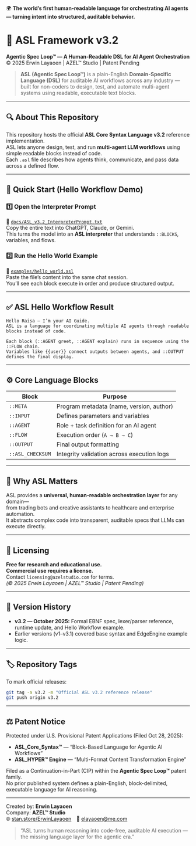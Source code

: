 🌍 **The world’s first human-readable language for orchestrating AI agents — turning intent into structured, auditable behavior.**

# 🧠 ASL Framework v3.2  
**Agentic Spec Loop™ — A Human-Readable DSL for AI Agent Orchestration**  
© 2025 Erwin Layaoen | AZEL™ Studio | Patent Pending  

> **ASL (Agentic Spec Loop™)** is a plain-English **Domain-Specific Language (DSL)** for auditable AI workflows across any industry — built for non-coders to design, test, and automate multi-agent systems using readable, executable text blocks.

---

## 🔍 About This Repository
This repository hosts the official **ASL Core Syntax Language v3.2** reference implementation.  
ASL lets anyone design, test, and run **multi-agent LLM workflows** using simple readable blocks instead of code.  
Each `.asl` file describes how agents think, communicate, and pass data across a defined flow.

---

## 🚀 Quick Start (Hello Workflow Demo)

### 1️⃣ Open the Interpreter Prompt  
📄 [`docs/ASL_v3.2_InterpreterPrompt.txt`](docs/ASL_v3.2_InterpreterPrompt.txt)  
Copy the entire text into ChatGPT, Claude, or Gemini.  
This turns the model into an **ASL interpreter** that understands `::BLOCKS`, variables, and flows.

### 2️⃣ Run the Hello World Example  
📄 [`examples/hello_world.asl`](examples/hello_world.asl)  
Paste the file’s content into the same chat session.  
You’ll see each block execute in order and produce structured output.

---

## ✅ ASL Hello Workflow Result
```
Hello Raisa — I’m your AI Guide.  
ASL is a language for coordinating multiple AI agents through readable blocks instead of code.

Each block (::AGENT greet, ::AGENT explain) runs in sequence using the ::FLOW chain.  
Variables like {{user}} connect outputs between agents, and ::OUTPUT defines the final display.
```

---

## ⚙️ Core Language Blocks

| Block | Purpose |
|------|----------|
| `::META` | Program metadata (name, version, author) |
| `::INPUT` | Defines parameters and variables |
| `::AGENT` | Role + task definition for an AI agent |
| `::FLOW` | Execution order (`A → B → C`) |
| `::OUTPUT` | Final output formatting |
| `::ASL_CHECKSUM` | Integrity validation across execution logs |

---

## 🧠 Why ASL Matters
ASL provides a **universal, human-readable orchestration layer** for any domain—  
from trading bots and creative assistants to healthcare and enterprise automation.  
It abstracts complex code into transparent, auditable specs that LLMs can execute directly.

---

## 🧾 Licensing
**Free for research and educational use.**  
**Commercial use requires a license.**  
Contact `licensing@azelstudio.com` for terms.  
*(© 2025 Erwin Layaoen | AZEL™ Studio | Patent Pending)*

---

## 🧱 Version History
- **v3.2 — October 2025:** Formal EBNF spec, lexer/parser reference, runtime update, and Hello Workflow example.  
- Earlier versions (v1–v3.1) covered base syntax and EdgeEngine example logic.

---

## 🏷 Repository Tags
To mark official releases:
```bash
git tag -a v3.2 -m "Official ASL v3.2 reference release"
git push origin v3.2
```

---

## ⚖️ Patent Notice
Protected under U.S. Provisional Patent Applications (Filed Oct 28, 2025):  
- **ASL_Core_Syntax™** — “Block-Based Language for Agentic AI Workflows”  
- **ASL_HYPER™ Engine** — “Multi-Format Content Transformation Engine”  

Filed as a Continuation-in-Part (CIP) within the **Agentic Spec Loop™** patent family.  
No prior published system defines a plain-English, block-delimited, executable language for AI reasoning.

---

Created by: **Erwin Layaoen**  
Company: **AZEL™ Studio**  
🌐 [stan.store/ErwinLayaoen](https://stan.store/ErwinLayaoen) 📧 elayaoen@me.com  

> “ASL turns human reasoning into code-free, auditable AI execution — the missing language layer for the agentic era.”
